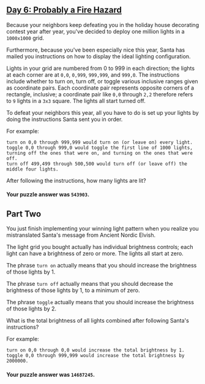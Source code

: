 ## [Day 6: Probably a Fire Hazard](https://adventofcode.com/2015/day/6)

Because your neighbors keep defeating you in the holiday house decorating contest year after year,
you've decided to deploy one million lights in a `1000x1000` grid.

Furthermore, because you've been especially nice this year, Santa has mailed you instructions on how
to display the ideal lighting configuration.

Lights in your grid are numbered from 0 to 999 in each direction; the lights at each corner are at
`0,0`, `0,999`, `999,999`, and `999,0`. The instructions include whether to turn on, turn off, or
toggle various inclusive ranges given as coordinate pairs. Each coordinate pair represents opposite
corners of a rectangle, inclusive; a coordinate pair like `0,0` through `2,2` therefore refers
to `9` lights in a `3x3` square. The lights all start turned off.

To defeat your neighbors this year, all you have to do is set up your lights by doing the
instructions Santa sent you in order.

For example:

    turn on 0,0 through 999,999 would turn on (or leave on) every light.
    toggle 0,0 through 999,0 would toggle the first line of 1000 lights, turning off the ones that were on, and turning on the ones that were off.
    turn off 499,499 through 500,500 would turn off (or leave off) the middle four lights.

After following the instructions, how many lights are lit?

#### Your puzzle answer was `543903`.

## Part Two

You just finish implementing your winning light pattern when you realize you mistranslated Santa's
message from Ancient Nordic Elvish.

The light grid you bought actually has individual brightness controls; each light can have a
brightness of zero or more. The lights all start at zero.

The phrase `turn on` actually means that you should increase the brightness of those lights by 1.

The phrase `turn off` actually means that you should decrease the brightness of those lights by 1,
to a minimum of zero.

The phrase `toggle` actually means that you should increase the brightness of those lights by 2.

What is the total brightness of all lights combined after following Santa's instructions?

For example:

    turn on 0,0 through 0,0 would increase the total brightness by 1.
    toggle 0,0 through 999,999 would increase the total brightness by 2000000.

#### Your puzzle answer was `14687245`.